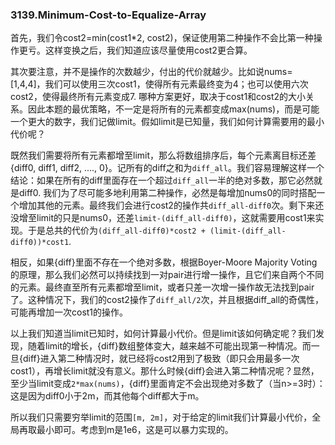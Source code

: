 ### 3139.Minimum-Cost-to-Equalize-Array

首先，我们令cost2=min(cost1*2, cost2)，保证使用第二种操作不会比第一种操作更亏。这样变换之后，我们知道应该尽量使用cost2更合算。

其次要注意，并不是操作的次数越少，付出的代价就越少。比如说nums=[1,4,4]，我们可以使用三次cost1，使得所有元素最终变为4；也可以使用六次cost2，使得最终所有元素变成7. 哪种方案更好，取决于cost1和cost2的大小关系。因此本题的最优策略，不一定是将所有的元素都变成max(nums)，而是可能一个更大的数字，我们记做limit。假如limit是已知量，我们如何计算需要用的最小代价呢？

既然我们需要将所有元素都增至limit，那么将数组排序后，每个元素离目标还差{diff0, diff1, diff2, ...., 0}。记所有的diff之和为`diff_all`。我们容易理解这样一个结论：如果在所有的diff里面存在一个超过`diff_all`一半的绝对多数，那它必然就是diff0. 我们为了尽可能多地利用第二种操作，必然是每增加nums0的同时搭配一个增加其他的元素。最终我们会进行cost2的操作共`diff_all-diff0`次。剩下来还没增至limit的只是nums0，还差`limit-(diff_all-diff0)`，这就需要用cost1来实现。于是总共的代价为`(diff_all-diff0)*cost2 + (limit-(diff_all-diff0))*cost1`.

相反，如果{diff}里面不存在一个绝对多数，根据Boyer-Moore Majority Voting的原理，那么我们必然可以持续找到一对pair进行增一操作，且它们来自两个不同的元素。最终直至所有元素都增至limit，或者只差一次增一操作故无法找到pair了。这种情况下，我们的cost2操作了`diff_all/2`次，并且根据diff_all的奇偶性，可能再增加一次cost1的操作。

以上我们知道当limit已知时，如何计算最小代价。但是limit该如何确定呢？我们发现，随着limit的增长，{diff}数组整体变大，越来越不可能出现第一种情况。而一旦{diff}进入第二种情况时，就已经将cost2用到了极致（即只会用最多一次cost1），再增长limit就没有意义。那什么时候{diff}会进入第二种情况呢？显然，至少当limit变成`2*max(nums)`，{diff}里面肯定不会出现绝对多数了（当n>=3时）：这是因为diff0小于2m，而其他每个diff都大于m。

所以我们只需要穷举limit的范围`[m, 2m]`，对于给定的limit我们计算最小代价，全局再取最小即可。考虑到m是1e6，这是可以暴力实现的。


